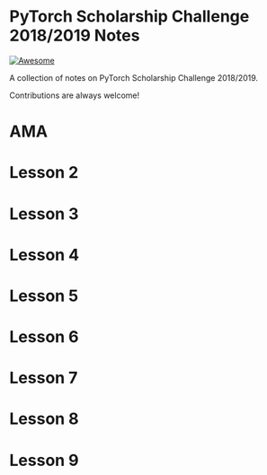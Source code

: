 # PyTorch Scholarship Challenge 2018/2019 Notes

[![Awesome](https://cdn.rawgit.com/sindresorhus/awesome/d7305f38d29fed78fa85652e3a63e154dd8e8829/media/badge.svg)](https://github.com/sindresorhus/awesome) 

A collection of notes on PyTorch Scholarship Challenge 2018/2019.

Contributions are always welcome!

# AMA
# Lesson 2
# Lesson 3
# Lesson 4
# Lesson 5
# Lesson 6
# Lesson 7
# Lesson 8
# Lesson 9
